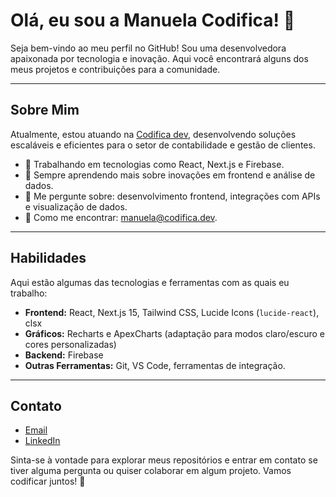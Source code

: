 # Olá, eu sou a Manuela Codifica! 👋

Seja bem-vindo ao meu perfil no GitHub! Sou uma desenvolvedora apaixonada por tecnologia e inovação. Aqui você encontrará alguns dos meus projetos e contribuições para a comunidade.

---

## Sobre Mim

Atualmente, estou atuando na [Codifica dev](https://www.instagram.com/codificadev/), desenvolvendo soluções escaláveis e eficientes para o setor de contabilidade e gestão de clientes.

- 🔗 Trabalhando em tecnologias como React, Next.js e Firebase.
- 🌱 Sempre aprendendo mais sobre inovações em frontend e análise de dados.
- 💭 Me pergunte sobre: desenvolvimento frontend, integrações com APIs e visualização de dados.
- 📧 Como me encontrar: manuela@codifica.dev.

---

## Habilidades

Aqui estão algumas das tecnologias e ferramentas com as quais eu trabalho:

- **Frontend:** React, Next.js 15, Tailwind CSS, Lucide Icons (`lucide-react`), clsx
- **Gráficos:** Recharts e ApexCharts (adaptação para modos claro/escuro e cores personalizadas)
- **Backend:** Firebase
- **Outras Ferramentas:** Git, VS Code, ferramentas de integração.

---

## Contato

- [Email](mailto:manuela@codifica.dev)
- [LinkedIn](https://br.linkedin.com/in/manuela-alecio/)

Sinta-se à vontade para explorar meus repositórios e entrar em contato se tiver alguma pergunta ou quiser colaborar em algum projeto. Vamos codificar juntos! 🚀

